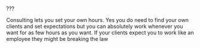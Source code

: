 ???

  


Consulting lets you set your own hours. Yes you do need to find your own clients and set expectations but you can absolutely work whenever you want for as few hours as you want. If your clients expect you to work like an employee they might be breaking the law
